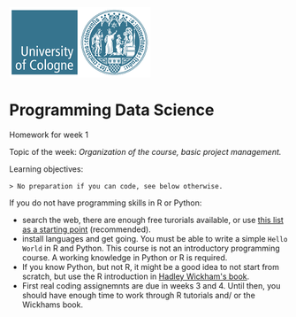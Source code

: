 ![uzk_logo](../uzk.png)

# Programming Data Science

Homework for week 1

Topic of the week: _Organization of the course, basic project management._

Learning objectives:

```text
> No preparation if you can code, see below otherwise.
```

If you do not have programming skills in R or Python:

- search the web, there are enough free turorials available, or use [this list as a starting point](https://github.com/EbookFoundation/free-programming-books/blob/master/free-programming-books.md#python) (recommended).
- install languages and get going. You must be able to write a simple `Hello World` in R and Python. This course is not an introductory programming course. A working knowledge in Python or R is required.
- If you know Python, but not R, it might be a good idea to not start from scratch, but use the R introduction in [Hadley Wickham's book](https://r4ds.had.co.nz/).
- First real coding assignemnts are due in weeks 3 and 4. Until then, you should have enough time to work through R tutorials and/ or the Wickhams book.
